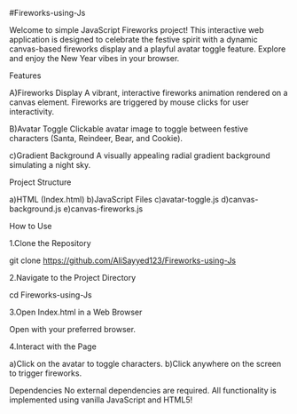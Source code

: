 #Fireworks-using-Js

Welcome to simple JavaScript Fireworks project! This interactive web application is designed to celebrate the festive spirit with a dynamic canvas-based fireworks display and a playful avatar toggle feature. Explore and enjoy the New Year vibes in your browser.

  Features

A)Fireworks Display
A vibrant, interactive fireworks animation rendered on a canvas element. Fireworks are triggered by mouse clicks for user interactivity.

B)Avatar Toggle
Clickable avatar image to toggle between festive characters (Santa, Reindeer, Bear, and Cookie).

c)Gradient Background
A visually appealing radial gradient background simulating a night sky.

  Project Structure

a)HTML (Index.html)
b)JavaScript Files
c)avatar-toggle.js
d)canvas-background.js
e)canvas-fireworks.js

  How to Use

1.Clone the Repository

   git clone https://github.com/AliSayyed123/Fireworks-using-Js

2.Navigate to the Project Directory

   cd Fireworks-using-Js

3.Open Index.html in a Web Browser

   Open with your preferred browser.

4.Interact with the Page

a)Click on the avatar to toggle characters.
b)Click anywhere on the screen to trigger fireworks.

  Dependencies
No external dependencies are required. All functionality is implemented using vanilla JavaScript and HTML5!
